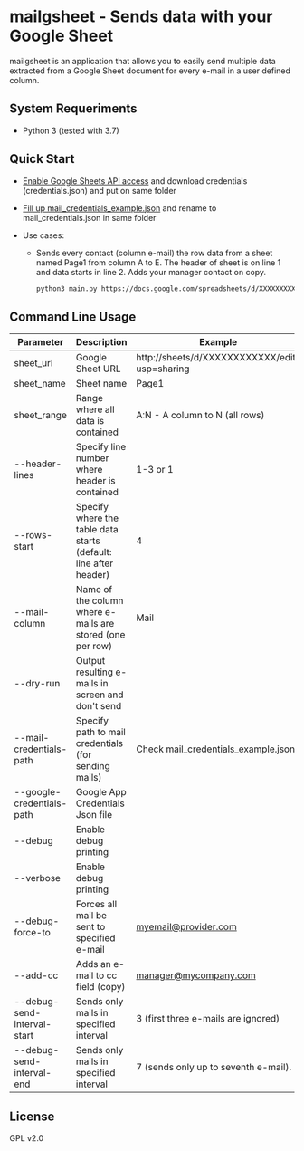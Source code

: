 # mailgsheet - Sends data with your Google Sheet

mailgsheet is an application that allows you to easily send multiple data extracted from a Google Sheet document for every e-mail in a user defined column.

## System Requeriments

- Python 3 (tested with 3.7)

## Quick Start

- [Enable Google Sheets API access](https://developers.google.com/sheets/api/quickstart/python) and download credentials (credentials.json) and put on same folder

- [Fill up mail_credentials_example.json](https://github.com/eduardomarossi/mailgsheet/blob/master/mail_credentials_example.json) and rename to mail_credentials.json in same folder

- Use cases:

   - Sends every contact (column e-mail) the row data from a sheet named Page1 from column A to E. The header of sheet is on line 1 and data starts in line 2. Adds your manager contact on copy.

        ``` bash
        python3 main.py https://docs.google.com/spreadsheets/d/XXXXXXXXXXX/edit Page1 A:E --mail-column "e-mail" --header-lines 1 --rows-start 2 -add-cc manager@mycompany.com 
        ```

## Command Line Usage

| Parameter | Description | Example |
| --------  | ------------ | ------- |
| sheet_url | Google Sheet URL | http://sheets/d/XXXXXXXXXXXX/edit?usp=sharing
| sheet_name | Sheet name | Page1 |
| sheet_range | Range where all data is contained | A:N - A column to N (all rows)
| --header-lines | Specify line number where header is contained | 1-3 or 1 |
| --rows-start | Specify where the table data starts (default: line after header) | 4
| --mail-column | Name of the column where e-mails are stored (one per row) | Mail
| --dry-run | Output resulting e-mails in screen and don't send | |
| --mail-credentials-path | Specify path to mail credentials (for sending mails) | Check mail_credentials_example.json
| --google-credentials-path | Google App Credentials Json file | |
| --debug | Enable debug printing | |
| --verbose | Enable debug printing | |
| --debug-force-to | Forces all mail be sent to specified e-mail | myemail@provider.com
| --add-cc | Adds an e-mail to cc field (copy) | manager@mycompany.com |
| --debug-send-interval-start | Sends only mails in specified interval | 3 (first three e-mails are ignored)
| --debug-send-interval-end | Sends only mails in specified interval | 7 (sends only up to seventh e-mail).



## License

GPL v2.0
